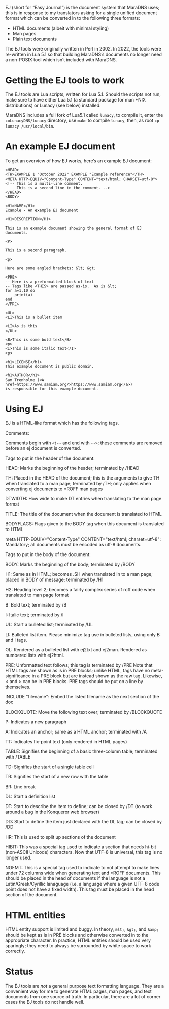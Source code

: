 EJ (short for “Easy Journal”) is the document system that MaraDNS
uses; this is in response to my translators asking for a single unified
document format which can be converted in to the following three formats:

* HTML documents (albeit with minimal styling)
* Man pages
* Plain text documents

The EJ tools were originally written in Perl in 2002.  In 2022, the
tools were re-written in Lua 5.1 so that building MaraDNS’s documents
no longer need a non-POSIX tool which isn’t included with MaraDNS.

# Getting the EJ tools to work

The EJ tools are Lua scripts, written for Lua 5.1.  Should the scripts
not run, make sure to have either Lua 5.1 (a standard package for 
man *NIX distributions) or Lunacy (see below) installed.

MaraDNS includes a full fork of Lua5.1 called `lunacy`, to compile it,
enter the `coLunacyDNS/lunacy` directory, use `make` to compile `lunacy`,
then, as root `cp lunacy /usr/local/bin`.

# An example EJ document

To get an overview of how EJ works, here’s an example EJ document:

```
<HEAD>
<TH>EXAMPLE 1 "October 2022" EXAMPLE "Example reference"</TH>
<META HTTP-EQUIV="Content-Type" CONTENT="text/html; CHARSET=utf-8">
<!-- This is a multi-line comment.
     This is a second line in the comment. -->
</HEAD>
<BODY>

<H1>NAME</H1>
Example - An example EJ document

<H1>DESCRIPTION</H1>

This is an example document showing the general format of EJ documents.

<P>

This is a second paragraph.

<p>

Here are some angled brackets: &lt; &gt;

<PRE>
-- Here is a preformatted block of text
-- Tags like <THIS> are passed as-is.  As is &lt;
for a=1,10 do
    print(a)
end
</PRE>

<UL>
<LI>This is a bullet item

<LI>As is this
</UL>

<B>This is some bold text</B>
<p>
<I>This is some italic text</I>
<p>

<h1>LICENSE</h1>
This example document is public domain.

<h1>AUTHOR</h1>
Sam Trenholme (<A href=https://www.samiam.org/>https://www.samiam.org</a>)
is responsible for this example document.
```

# Using EJ

EJ is a HTML-like format which has the following tags.

Comments:

Comments begin with `<!--` and end with `-->`; these comments are removed
before an ej document is converted.  

Tags to put in the header of the document:

HEAD: Marks the beginning of the header; terminated by /HEAD

TH: Placed in the HEAD of the document; this is the arguments to give TH 
when translated to a man page; terminated by /TH; only applies when 
converting ej documents to *ROFF man pages

DTWIDTH: How wide to make DT entries when translating to the man page
         format

TITLE: The title of the document when the document is translated to HTML

BODYFLAGS: Flags given to the BODY tag when this document is translated
           to HTML

meta HTTP-EQUIV="Content-Type" CONTENT="text/html; charset=utf-8": Mandatory;
all documents must be encoded as utf-8 documents.

Tags to put in the body of the document:

BODY: Marks the beginning of the body; terminated by /BODY

H1: Same as in HTML; becomes .SH when translated in to a man page; placed 
in BODY of message; terminated by /H1

H2: Heading level 2; becomes a fairly complex series of roff code when
    translated to man page format

B: Bold text; terminated by /B

I: Italic text; terminated by /I

UL: Start a bulleted list; terminated by /UL

LI: Bulleted list item.  Please minimize tag use in bulleted lists,
    using only B and I tags.

OL: Rendered as a bulleted list with ej2txt and ej2man.  Rendered as
    numbered lists with ej2html.

PRE: Unformatted text follows; this tag is terminated by /PRE
     Note that HTML tags are shown as is in PRE blocks; unlike HTML,
     tags have no meta-significance in a PRE block but are instead 
     shown as the raw tag.  Likewise, < and > can be in PRE blocks.
     PRE tags should be put on a line by themselves.

INCLUDE "filename": Embed the listed filename as the next section of the doc

BLOCKQUOTE: Move the following text over; terminated by /BLOCKQUOTE

P: Indicates a new paragraph

A: Indicates an anchor; same as a HTML anchor; terminated with /A

TT: Indicates fix-point text (only rendered in HTML pages)

TABLE: Signifies the beginning of a basic three-column table; terminated
       with /TABLE

TD: Signifies the start of a single table cell

TR: Signifies the start of a new row with the table

BR: Line break

DL: Start a definition list

DT: Start to describe the item to define; can be closed by /DT
    (to work around a bug in the Konqueror web browser)

DD: Start to define the item just declared with the DL tag; can be closed
    by /DD 

HR: This is used to split up sections of the document

HIBIT: This was a special tag used to indicate a section that needs
       hi-bit (non-ASCII Unicode) characters.  Now that UTF-8 is universal,
       this tag is no longer used.

NOFMT: This is a special tag used to indicate to not attempt to make
       lines under 72 columns wide when generating text and *ROFF 
       documents.  This should be placed in the head of documents if
       the language is not a Latin/Greek/Cyrillic lanaguage (i.e. a
       language where a given UTF-8 code point does not have a fixed
       width).  This tag must be placed in the head section of the
       document.

# HTML entities

HTML entity support is limited and buggy.  In theory, `&lt;`, `&gt;`,
and `&amp;` should be kept as is in PRE blocks and otherwise converted
in to the appropriate character.  In practice, HTML entities should be
used very sparingly; they need to always be surrounded by white space
to work correctly.

# Status

The EJ tools are *not* a general purpose text formatting language.
They are a convenient way for me to generate HTML pages, man pages,
and text documents from one source of truth.  In particular, there
are a lot of corner cases the EJ tools do not handle well.
